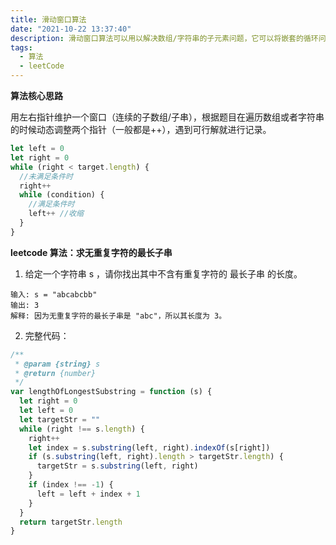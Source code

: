 ```yaml
---
title: 滑动窗口算法
date: "2021-10-22 13:37:40"
description: 滑动窗口算法可以用以解决数组/字符串的子元素问题，它可以将嵌套的循环问题，转换为单循环问题，降低时间复杂度。
tags:
  - 算法
  - leetCode
---
```


**算法核心思路**

用左右指针维护一个窗口（连续的子数组/子串），根据题目在遍历数组或者字符串的时候动态调整两个指针（一般都是++），遇到可行解就进行记录。

```javascript
let left = 0
let right = 0
while (right < target.length) {
  //未满足条件时
  right++
  while (condition) {
    //满足条件时
    left++ //收缩
  }
}
```

**leetcode 算法：求无重复字符的最长子串**

1. 给定一个字符串 s ，请你找出其中不含有重复字符的 最长子串 的长度。

```
输入: s = "abcabcbb"
输出: 3
解释: 因为无重复字符的最长子串是 "abc"，所以其长度为 3。
```

2. 完整代码：

```javascript
/**
 * @param {string} s
 * @return {number}
 */
var lengthOfLongestSubstring = function (s) {
  let right = 0
  let left = 0
  let targetStr = ""
  while (right !== s.length) {
    right++
    let index = s.substring(left, right).indexOf(s[right])
    if (s.substring(left, right).length > targetStr.length) {
      targetStr = s.substring(left, right)
    }
    if (index !== -1) {
      left = left + index + 1
    }
  }
  return targetStr.length
}
```
